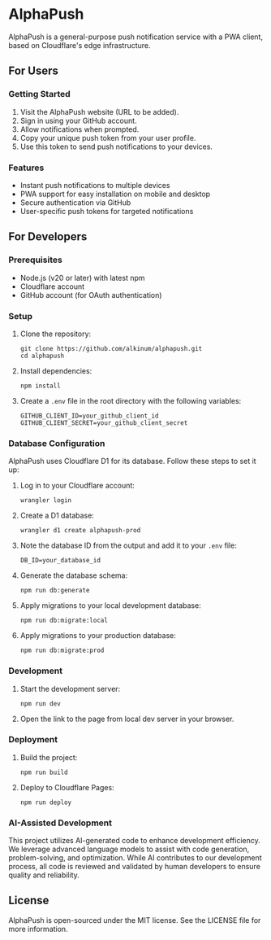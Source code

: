 # AlphaPush

AlphaPush is a general-purpose push notification service with a PWA client, based on Cloudflare's edge infrastructure.

## For Users

### Getting Started

1. Visit the AlphaPush website (URL to be added).
2. Sign in using your GitHub account.
3. Allow notifications when prompted.
4. Copy your unique push token from your user profile.
5. Use this token to send push notifications to your devices.

### Features

- Instant push notifications to multiple devices
- PWA support for easy installation on mobile and desktop
- Secure authentication via GitHub
- User-specific push tokens for targeted notifications

## For Developers

### Prerequisites

- Node.js (v20 or later) with latest npm
- Cloudflare account
- GitHub account (for OAuth authentication)

### Setup

1. Clone the repository:

   ```
   git clone https://github.com/alkinum/alphapush.git
   cd alphapush
   ```

2. Install dependencies:

   ```
   npm install
   ```

3. Create a `.env` file in the root directory with the following variables:

   ```
   GITHUB_CLIENT_ID=your_github_client_id
   GITHUB_CLIENT_SECRET=your_github_client_secret
   ```

### Database Configuration

AlphaPush uses Cloudflare D1 for its database. Follow these steps to set it up:

1. Log in to your Cloudflare account:

   ```
   wrangler login
   ```

2. Create a D1 database:

   ```
   wrangler d1 create alphapush-prod
   ```

3. Note the database ID from the output and add it to your `.env` file:

   ```
   DB_ID=your_database_id
   ```

4. Generate the database schema:

   ```
   npm run db:generate
   ```

5. Apply migrations to your local development database:

   ```
   npm run db:migrate:local
   ```

6. Apply migrations to your production database:

   ```
   npm run db:migrate:prod
   ```

### Development

1. Start the development server:

   ```
   npm run dev
   ```

2. Open the link to the page from local dev server in your browser.

### Deployment

1. Build the project:

   ```
   npm run build
   ```

2. Deploy to Cloudflare Pages:

   ```
   npm run deploy
   ```

### AI-Assisted Development

This project utilizes AI-generated code to enhance development efficiency. We leverage advanced language models to assist with code generation, problem-solving, and optimization. While AI contributes to our development process, all code is reviewed and validated by human developers to ensure quality and reliability.

## License

AlphaPush is open-sourced under the MIT license. See the LICENSE file for more information.
